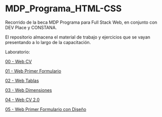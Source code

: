 # MDP_Programa_HTML-CSS
Recorrido de la beca MDP Programa para Full Stack Web, en conjunto con DEV Place y CONSTANA.

El repositorio almacena el material de trabajo y ejercicios que se vayan presentando a lo largo de la capacitación.

Laboratorio:

<a href="https://danielherrer.github.io/MDP_Programa_HTML-CSS/00_web_hojaDeVida/index.html" target="_blank" rel="noopener noreferrer">00 - Web CV</a>

<a href="https://danielherrer.github.io/MDP_Programa_HTML-CSS/01_web_primerFormulario/index.html" target="_blank" rel="noopener noreferrer">01 - Web Primer Formulario</a>

<a href="https://danielherrer.github.io/MDP_Programa_HTML-CSS/02_web_BlogTablas/index.html" target="_blank" rel="noopener noreferrer">02 - Web Tablas</a>

<a href="https://danielherrer.github.io/MDP_Programa_HTML-CSS/03_web_dimensionesSimples/index.html" target="_blank" rel="noopener noreferrer">03 - Web Dimensiones</a>

<a href="https://danielherrer.github.io/MDP_Programa_HTML-CSS/04_web_cv_2.0_css/index.html" target="_blank" rel="noopener noreferrer">04 - Web CV 2.0</a>

<a href="https://danielherrer.github.io/MDP_Programa_HTML-CSS/05_web_formularioDiseño/index.html" target="_blank" rel="noopener noreferrer">05 - Web Primer Formulario con Diseño</a>
